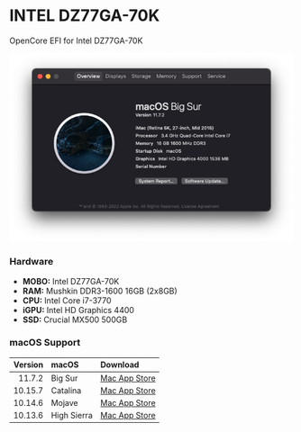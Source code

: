 # INTEL DZ77GA-70K

OpenCore EFI for Intel DZ77GA-70K

![about](https://raw.githubusercontent.com/randvmbone/INTEL-DZ77GA-70K/master/about.png)

### Hardware

* **MOBO:** Intel DZ77GA-70K
* **RAM:** Mushkin DDR3-1600 16GB (2x8GB)
* **CPU:** Intel Core i7-3770
* **iGPU:** Intel HD Graphics 4400
* **SSD:** Crucial MX500 500GB

### macOS Support
| Version   | macOS | Download |
| --------: | :---- | :------- |
| 11.7.2 | Big Sur | [Mac App Store](https://apps.apple.com/app/macos-big-sur/id1526878132?mt=12) |
| 10.15.7 | Catalina | [Mac App Store](https://apps.apple.com/app/macos-catalina/id1466841314?mt=12) |
| 10.14.6 | Mojave | [Mac App Store](https://apps.apple.com/app/macos-mojave/id1398502828?mt=12) |
| 10.13.6 | High Sierra | [Mac App Store](https://apps.apple.com/app/macos-high-sierra/id1246284741?mt=12) |
